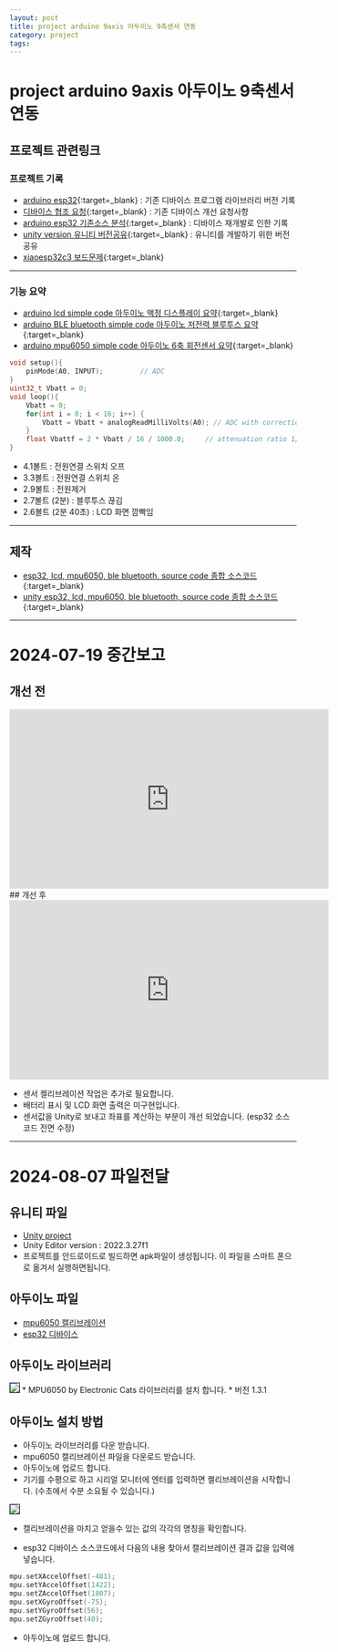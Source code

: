 ```yaml
---
layout: post
title: project arduino 9axis 아두이노 9축센서 연동
category: project
tags: 
---
```


# project arduino 9axis 아두이노 9축센서 연동

## 프로젝트 관련링크

### 프로젝트 기록
* [arduino esp32](/arduino/2024/06/02/arduino_esp32.html){:target=_blank} : 기존 디바이스 프로그램 라이브러리 버전 기록
* [디바이스 협조 요청](/etc/2024/06/27/project_device.html){:target=_blank} : 기존 디바이스 개선 요청사항
* [arduino esp32 기존소스 분석](/arduino/2024/07/08/esp32_source.html){:target=_blank} : 디바이스 재개발로 인한 기록
* [unity version 유니티 버전공유](/etc/2024/07/15/unity_version.html){:target=_blank} : 유니티를 개발하기 위한 버전공유
* [xiaoesp32c3 보드문제](/arduino/2024/07/15/xiaoesp32c3.html){:target=_blank}

---

### 기능 요약
* [arduino lcd simple code 아두이노 액정 디스플레이 요약](/arduino/2024/07/15/arduino_lcd.html){:target=_blank}
* [arduino BLE bluetooth simple code 아두이노 저전력 블루투스 요약](/arduino/2024/07/16/arduino_ble_bluetooth.html){:target=_blank}
* [arduino mpu6050 simple code 아두이노 6축 회전센서 요약](/arduino/2024/07/16/arduino_mpu6050.html){:target=_blank}

```c++
void setup(){
    pinMode(A0, INPUT);         // ADC
}
uint32_t Vbatt = 0;
void loop(){
    Vbatt = 0;
    for(int i = 0; i < 16; i++) {
        Vbatt = Vbatt + analogReadMilliVolts(A0); // ADC with correction   
    }
    float Vbattf = 2 * Vbatt / 16 / 1000.0;     // attenuation ratio 1/2, mV --> V
}
```
* 4.1볼트 : 전원연결 스위치 오프
* 3.3볼트 : 전원연결 스위치 온
* 2.9볼트 : 전원제거
* 2.7볼트 (2분) : 블루투스 끊김
* 2.6볼트 (2분 40초) : LCD 화면 깜빡임
---

## 제작
* [esp32, lcd, mpu6050, ble bluetooth, source code 종합 소스코드](/arduino/2024/07/16/source_code.html){:target=_blank}
* [unity esp32, lcd, mpu6050, ble bluetooth, source code 종합 소스코드](/unity/2024/07/18/unity_source.html){:target=_blank}

---

# 2024-07-19 중간보고
## 개선 전
<iframe width="560" height="315" src="https://www.youtube.com/embed/RECcc1bKkm8?si=Xt2H5IR6eD2MeAVl" title="YouTube video player" frameborder="0" allow="accelerometer; autoplay; clipboard-write; encrypted-media; gyroscope; picture-in-picture; web-share" referrerpolicy="strict-origin-when-cross-origin" allowfullscreen></iframe>
## 개선 후
<iframe width="560" height="315" src="https://www.youtube.com/embed/AzvyD4t8cBA?si=q5h504MjdxCqNqtW" title="YouTube video player" frameborder="0" allow="accelerometer; autoplay; clipboard-write; encrypted-media; gyroscope; picture-in-picture; web-share" referrerpolicy="strict-origin-when-cross-origin" allowfullscreen></iframe>

* 센서 켈리브레이션 작업은 추가로 필요합니다.
* 배터리 표시 및 LCD 화면 출력은 미구현입니다.
* 센서값을 Unity로 보내고 좌표를 계산하는 부분이 개선 되었습니다. (esp32 소스코드 전면 수정)

---

# 2024-08-07 파일전달
## 유니티 파일
* [Unity project](https://onethelab-my.sharepoint.com/:u:/p/gh_cho/EQSIc0Akr7VBvrPtyzTXV0wBRC1S52AZYJB3ldglxwi9pw?e=xCmAu8)
* Unity Editor version : 2022.3.27f1
* 프로젝트를 안드로이드로 빌드하면 apk파일이 생성됩니다. 이 파일을 스마트 폰으로 옮겨서 실행하면됩니다.

## 아두이노 파일
* [mpu6050 캘리브레이션](https://onethelab-my.sharepoint.com/:u:/p/gh_cho/EQoLnK2Y9eZEhwtRYpbI5V0BgfV4cu8AMpMXgqklylBJXQ?e=AT87Dp)
* [esp32 디바이스](https://onethelab-my.sharepoint.com/:u:/p/gh_cho/EXCO5RkCyCpMroZKncDWfa8BU_053r6eHnzBBlYgOq2xeQ?e=VuqMlz)

## 아두이노 라이브러리
<img style='border:solid 1px black;' src="https://image.onethelab.com/resized/1723041907.jpg" />
* MPU6050 by Electronic Cats 라이브러리를 설치 합니다.
* 버전 1.3.1

## 아두이노 설치 방법
* 아두이노 라이브러리를 다운 받습니다.
* mpu6050 캘리브레이션 파일을 다운로드 받습니다.
* 아두이노에 업로드 합니다.
* 기기를 수평으로 하고 시리얼 모니터에 엔터를 입력하면 켈리브레이션을 시작합니다. (수초에서 수분 소요될 수 있습니다.)
  
<img style='border:solid 1px black;' src="https://image.onethelab.com/resized/1723042313.jpg" />

* 캘리브레이션을 마치고 얻을수 있는 값의 각각의 명칭을 확인합니다.

* esp32 디바이스 소스코드에서 다음의 내용 찾아서 캘리브레이션 결과 값을 입력에 넣습니다.
  
```c++
mpu.setXAccelOffset(-481);
mpu.setYAccelOffset(1422);
mpu.setZAccelOffset(1807);
mpu.setXGyroOffset(-75);
mpu.setYGyroOffset(56);
mpu.setZGyroOffset(40);
```
* 아두이노에 업로드 합니다.

